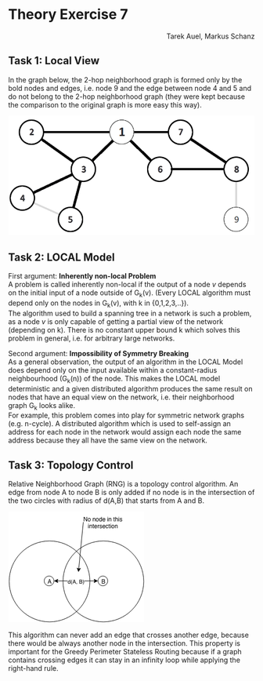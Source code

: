 # Theory Exercise 7

<p align="right">Tarek Auel, Markus Schanz</p>

## Task 1: Local View
In the graph below, the 2-hop neighborhood graph is formed only by the bold
nodes and edges, i.e. node 9 and the edge between node 4 and 5 and do not belong
to the 2-hop neighborhood graph (they were kept because the comparison to the
original graph is more easy this way).

![Two Hop Graph for Node 1](2-hop-graph.png "Two Hop Graph for Node 1")

## Task 2: LOCAL Model
First argument: **Inherently non-local Problem**  
A problem is called inherently non-local if the output of a node *v* depends on
the initial input of a node outside of G<sub>k</sub>(v). (Every LOCAL algorithm
must depend only on the nodes in G<sub>k</sub>(v), with k in {0,1,2,3,..}).  
The algorithm used to build a spanning tree in a network is such a problem, as a
node *v* is only capable of getting a partial view of the network (depending on
k). There is no constant upper bound k which solves this problem in general,
i.e. for arbitrary large networks.

Second argument: **Impossibility of Symmetry Breaking**  
As a general observation, the output of an algorithm in the LOCAL Model does
depend only on the input available within a constant-radius neighbourhood
(G<sub>k</sub>(n)) of the node. This makes the LOCAL model deterministic and a
given distributed algorithm produces the same result on nodes that have an equal
view on the network, i.e. their neighborhood graph G<sub>k</sub> looks alike.  
For example, this problem comes into play for symmetric network graphs
(e.g. n-cycle). A distributed algorithm which is used to self-assign an address
for each node in the network would assign each node the same address because
they all have the same view on the network.

## Task 3: Topology Control
Relative Neighborhood Graph (RNG) is a topology control algorithm. An edge from node
A to node B is only added if no node is in the intersection of the two
circles with radius of d(A,B) that starts from A and B.

![RNG](RNG.png "RNG")

This algorithm can never add an edge that crosses another edge, because there would
be always another node in the intersection. This property is important for the
Greedy Perimeter Stateless Routing because if a graph contains crossing edges it
can stay in an infinity loop while applying the right-hand rule.
